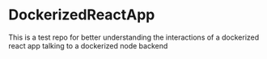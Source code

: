 # DockerizedReactApp
This is a test repo for better understanding the interactions of a dockerized react app talking to a dockerized node backend
